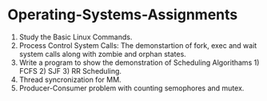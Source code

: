 # Operating-Systems-Assignments
1. Study the Basic Linux Commands.
2. Process Control System Calls: The demonstartion of fork, exec and wait system calls along with zombie and orphan states.
3. Write a program to show the demonstration of Scheduling Algorithams 1) FCFS 2) SJF 3) RR Scheduling.
4. Thread syncronization for MM.
5. Producer-Consumer problem with counting semophores and mutex.
